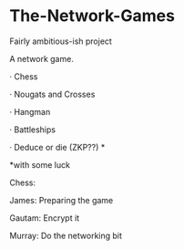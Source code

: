 # The-Network-Games
Fairly ambitious-ish project

A network game.

·	Chess

·	Nougats and Crosses

·	Hangman

·	Battleships

·	Deduce or die (ZKP??) *


*with some luck



Chess:


James: Preparing the game

Gautam: Encrypt it

Murray: Do the networking bit
